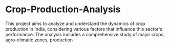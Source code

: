 # Crop-Production-Analysis
This project aims to analyze and understand the dynamics of crop production in India, considering various factors that influence this sector's performance.
The analysis includes a comprehensive study of major crops, agro-climatic zones, production
